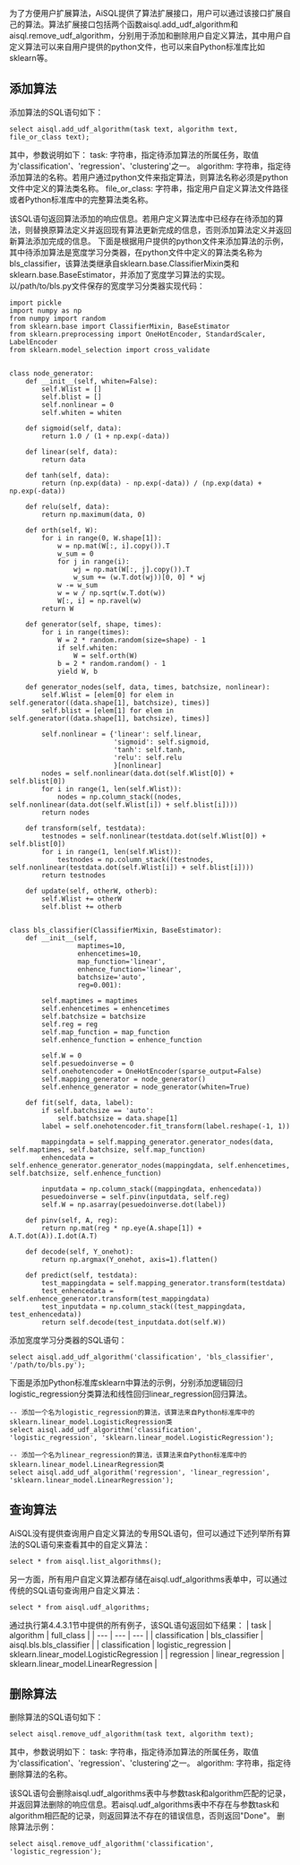 为了方便用户扩展算法，AiSQL提供了算法扩展接口，用户可以通过该接口扩展自己的算法。算法扩展接口包括两个函数aisql.add_udf_algorithm和aisql.remove_udf_algorithm，分别用于添加和删除用户自定义算法，其中用户自定义算法可以来自用户提供的python文件，也可以来自Python标准库比如sklearn等。
## **添加算法**
添加算法的SQL语句如下：
```
select aisql.add_udf_algorithm(task text, algorithm text, file_or_class text);
```
其中，参数说明如下：
task: 字符串，指定待添加算法的所属任务，取值为'classification'、'regression'、'clustering'之一。
algorithm: 字符串，指定待添加算法的名称。若用户通过python文件来指定算法，则算法名称必须是python文件中定义的算法类名称。
file_or_class: 字符串，指定用户自定义算法文件路径或者Python标准库中的完整算法类名称。

该SQL语句返回算法添加的响应信息。若用户定义算法库中已经存在待添加的算法，则替换原算法定义并返回现有算法更新完成的信息，否则添加算法定义并返回新算法添加完成的信息。
下面是根据用户提供的python文件来添加算法的示例，其中待添加算法是宽度学习分类器，在python文件中定义的算法类名称为bls_classifier，该算法类继承自sklearn.base.ClassifierMixin类和sklearn.base.BaseEstimator，并添加了宽度学习算法的实现。
以/path/to/bls.py文件保存的宽度学习分类器实现代码：
```
import pickle  
import numpy as np  
from numpy import random  
from sklearn.base import ClassifierMixin, BaseEstimator  
from sklearn.preprocessing import OneHotEncoder, StandardScaler, LabelEncoder  
from sklearn.model_selection import cross_validate  
  
  
class node_generator:  
    def __init__(self, whiten=False):  
        self.Wlist = []  
        self.blist = []  
        self.nonlinear = 0  
        self.whiten = whiten  
  
    def sigmoid(self, data):  
        return 1.0 / (1 + np.exp(-data))  
  
    def linear(self, data):  
        return data  
  
    def tanh(self, data):  
        return (np.exp(data) - np.exp(-data)) / (np.exp(data) + np.exp(-data))  
  
    def relu(self, data):  
        return np.maximum(data, 0)  
  
    def orth(self, W):  
        for i in range(0, W.shape[1]):  
            w = np.mat(W[:, i].copy()).T  
            w_sum = 0  
            for j in range(i):  
                wj = np.mat(W[:, j].copy()).T  
                w_sum += (w.T.dot(wj))[0, 0] * wj  
            w -= w_sum  
            w = w / np.sqrt(w.T.dot(w))  
            W[:, i] = np.ravel(w)  
        return W  
  
    def generator(self, shape, times):  
        for i in range(times):  
            W = 2 * random.random(size=shape) - 1  
            if self.whiten:  
                W = self.orth(W)  
            b = 2 * random.random() - 1  
            yield W, b  
  
    def generator_nodes(self, data, times, batchsize, nonlinear):  
        self.Wlist = [elem[0] for elem in self.generator((data.shape[1], batchsize), times)]  
        self.blist = [elem[1] for elem in self.generator((data.shape[1], batchsize), times)]  
  
        self.nonlinear = {'linear': self.linear,  
                          'sigmoid': self.sigmoid,  
                          'tanh': self.tanh,  
                          'relu': self.relu  
                          }[nonlinear]  
        nodes = self.nonlinear(data.dot(self.Wlist[0]) + self.blist[0])  
        for i in range(1, len(self.Wlist)):  
            nodes = np.column_stack((nodes, self.nonlinear(data.dot(self.Wlist[i]) + self.blist[i])))  
        return nodes  
  
    def transform(self, testdata):  
        testnodes = self.nonlinear(testdata.dot(self.Wlist[0]) + self.blist[0])  
        for i in range(1, len(self.Wlist)):  
            testnodes = np.column_stack((testnodes, self.nonlinear(testdata.dot(self.Wlist[i]) + self.blist[i])))  
        return testnodes  
  
    def update(self, otherW, otherb):  
        self.Wlist += otherW  
        self.blist += otherb  
  
  
class bls_classifier(ClassifierMixin, BaseEstimator):  
    def __init__(self,  
                 maptimes=10,  
                 enhencetimes=10,  
                 map_function='linear',  
                 enhence_function='linear',  
                 batchsize='auto',  
                 reg=0.001):  
  
        self.maptimes = maptimes  
        self.enhencetimes = enhencetimes  
        self.batchsize = batchsize  
        self.reg = reg  
        self.map_function = map_function  
        self.enhence_function = enhence_function  
  
        self.W = 0  
        self.pesuedoinverse = 0  
        self.onehotencoder = OneHotEncoder(sparse_output=False)  
        self.mapping_generator = node_generator()  
        self.enhence_generator = node_generator(whiten=True)  
  
    def fit(self, data, label):  
        if self.batchsize == 'auto':  
            self.batchsize = data.shape[1]  
        label = self.onehotencoder.fit_transform(label.reshape(-1, 1))  
  
        mappingdata = self.mapping_generator.generator_nodes(data, self.maptimes, self.batchsize, self.map_function)  
        enhencedata = self.enhence_generator.generator_nodes(mappingdata, self.enhencetimes, self.batchsize, self.enhence_function)  
  
        inputdata = np.column_stack((mappingdata, enhencedata))  
        pesuedoinverse = self.pinv(inputdata, self.reg)  
        self.W = np.asarray(pesuedoinverse.dot(label))  
  
    def pinv(self, A, reg):  
        return np.mat(reg * np.eye(A.shape[1]) + A.T.dot(A)).I.dot(A.T)  
  
    def decode(self, Y_onehot):  
        return np.argmax(Y_onehot, axis=1).flatten()  
  
    def predict(self, testdata):  
        test_mappingdata = self.mapping_generator.transform(testdata)  
        test_enhencedata = self.enhence_generator.transform(test_mappingdata)  
        test_inputdata = np.column_stack((test_mappingdata, test_enhencedata))  
        return self.decode(test_inputdata.dot(self.W))
```
添加宽度学习分类器的SQL语句：
```
select aisql.add_udf_algorithm('classification', 'bls_classifier', '/path/to/bls.py');
```
下面是添加Python标准库sklearn中算法的示例，分别添加逻辑回归logistic_regression分类算法和线性回归linear_regression回归算法。
```
-- 添加一个名为logistic_regression的算法，该算法来自Python标准库中的sklearn.linear_model.LogisticRegression类  
select aisql.add_udf_algorithm('classification', 'logistic_regression', 'sklearn.linear_model.LogisticRegression');  
  
-- 添加一个名为linear_regression的算法，该算法来自Python标准库中的sklearn.linear_model.LinearRegression类  
select aisql.add_udf_algorithm('regression', 'linear_regression', 'sklearn.linear_model.LinearRegression');
```
## **查询算法**
AiSQL没有提供查询用户自定义算法的专用SQL语句，但可以通过下述列举所有算法的SQL语句来查看其中的自定义算法：
```
select * from aisql.list_algorithms();
```
另一方面，所有用户自定义算法都存储在aisql.udf_algorithms表单中，可以通过传统的SQL语句查询用户自定义算法：
```
select * from aisql.udf_algorithms;
```
通过执行第4.4.3.1节中提供的所有例子，该SQL语句返回如下结果：
| task | algorithm | full_class |
| --- | --- | --- |
| classification | bls_classifier | aisql.bls.bls_classifier |
| classification | logistic_regression | sklearn.linear_model.LogisticRegression |
| regression | linear_regression | sklearn.linear_model.LinearRegression |
## **删除算法**
删除算法的SQL语句如下：
```
select aisql.remove_udf_algorithm(task text, algorithm text);
```
其中，参数说明如下：
task: 字符串，指定待添加算法的所属任务，取值为'classification'、'regression'、'clustering'之一。
algorithm: 字符串，指定待删除算法的名称。

该SQL语句会删除aisql.udf_algorithms表中与参数task和algorithm匹配的记录，并返回算法删除的响应信息。若aisql.udf_algorithms表中不存在与参数task和algorithm相匹配的记录，则返回算法不存在的错误信息，否则返回"Done"。
删除算法示例：
```
select aisql.remove_udf_algorithm('classification', 'logistic_regression');
```